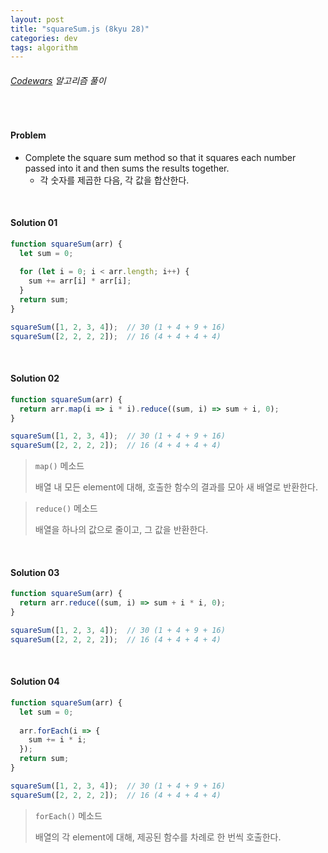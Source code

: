 ```yaml
---
layout: post
title: "squareSum.js (8kyu 28)"
categories: dev
tags: algorithm
---
```


###### [Codewars](https://www.codewars.com) 알고리즘 풀이

<br>

#### Problem

- Complete the square sum method so that it squares each number passed into it and then sums the results together.
  - 각 숫자를 제곱한 다음, 각 값을 합산한다.

<br>

#### Solution 01

```js
function squareSum(arr) {
  let sum = 0;
  
  for (let i = 0; i < arr.length; i++) {
    sum += arr[i] * arr[i];
  }
  return sum;
}

squareSum([1, 2, 3, 4]);  // 30 (1 + 4 + 9 + 16)
squareSum([2, 2, 2, 2]);  // 16 (4 + 4 + 4 + 4)
```

<br>

#### Solution 02

```js
function squareSum(arr) {
  return arr.map(i => i * i).reduce((sum, i) => sum + i, 0);
}

squareSum([1, 2, 3, 4]);  // 30 (1 + 4 + 9 + 16)
squareSum([2, 2, 2, 2]);  // 16 (4 + 4 + 4 + 4)
```

> `map()` 메소드
>
> 배열 내 모든 element에 대해, 호출한 함수의 결과를 모아 새 배열로 반환한다.

> `reduce()` 메소드
>
> 배열을 하나의 값으로 줄이고, 그 값을 반환한다.

<br>

#### Solution 03

```js
function squareSum(arr) {
  return arr.reduce((sum, i) => sum + i * i, 0);
}

squareSum([1, 2, 3, 4]);  // 30 (1 + 4 + 9 + 16)
squareSum([2, 2, 2, 2]);  // 16 (4 + 4 + 4 + 4)
```

<br>

#### Solution 04

```js
function squareSum(arr) {
  let sum = 0;
  
  arr.forEach(i => {
    sum += i * i;
  });
  return sum;
}

squareSum([1, 2, 3, 4]);  // 30 (1 + 4 + 9 + 16)
squareSum([2, 2, 2, 2]);  // 16 (4 + 4 + 4 + 4)
```

> `forEach()` 메소드
>
> 배열의 각 element에 대해, 제공된 함수를 차례로 한 번씩 호출한다.

<br>

<br>